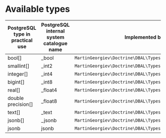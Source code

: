# Available types

| PostgreSQL type in practical use | PostgreSQL internal system catalogue name | Implemented by |
|----------------------------------|-------------------------------------------|------------------------------------------------|
| bool[] | _bool | `MartinGeorgiev\Doctrine\DBAL\Types\BooleanArray` |
| smallint[] | _int2 | `MartinGeorgiev\Doctrine\DBAL\Types\SmallIntArray` |
| integer[] | _int4 | `MartinGeorgiev\Doctrine\DBAL\Types\IntegerArray` |
| bigint[] | _int8 | `MartinGeorgiev\Doctrine\DBAL\Types\BigIntArray` |
| real[] | _float4 | `MartinGeorgiev\Doctrine\DBAL\Types\RealArray` |
| double precision[] | _float8 | `MartinGeorgiev\Doctrine\DBAL\Types\DoublePrecisionArray` |
| text[] | _text | `MartinGeorgiev\Doctrine\DBAL\Types\TextArray` |
| jsonb[] | _jsonb | `MartinGeorgiev\Doctrine\DBAL\Types\JsonbArray` |
| jsonb | jsonb | `MartinGeorgiev\Doctrine\DBAL\Types\Jsonb` |
